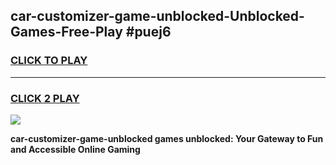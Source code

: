 
## car-customizer-game-unblocked-Unblocked-Games-Free-Play #puej6
<h3>
<a href="https://us.freeplayer.one?title=car-customizer-game-unblocked&ref=9M">CLICK TO PLAY</a></h3>
<hr>

<h3>
<a href="https://us.freeplayer.one?title=car-customizer-game-unblocked&ref=9M">CLICK 2 PLAY</a>
  
</h3>

<a href="https://us.freeplayer.one?title=car-customizer-game-unblocked&ref=9M"><img src="https://clearcache.store/games.png"></a>


**car-customizer-game-unblocked games unblocked: Your Gateway to Fun and Accessible Online Gaming**
